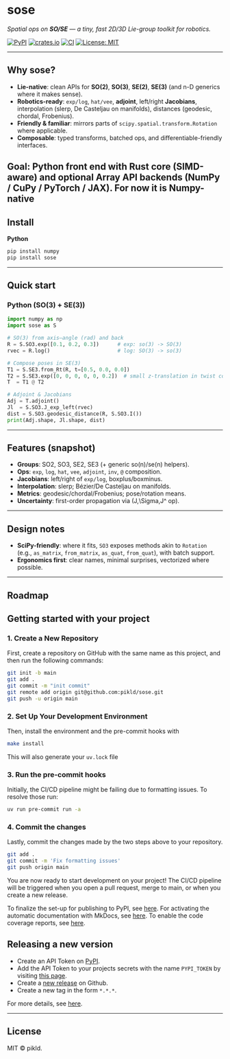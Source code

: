 # sose

*Spatial ops on **SO/SE** — a tiny, fast 2D/3D Lie-group toolkit for robotics.*

[![PyPI](https://img.shields.io/pypi/v/sose.svg)](https://pypi.org/project/sose/) [![crates.io](https://img.shields.io/crates/v/sose.svg)](https://crates.io/crates/sose) [![CI](https://img.shields.io/github/actions/workflow/status/pikld/sose/ci.yml)](https://github.com/pikld/sose/actions) [![License: MIT](https://img.shields.io/badge/License-MIT-blue.svg)](#license)

---

## Why **sose**?

- **Lie-native**: clean APIs for **SO(2)**, **SO(3)**, **SE(2)**, **SE(3)** (and n-D generics where it makes sense).
- **Robotics-ready**: `exp/log`, `hat/vee`, **adjoint**, left/right **Jacobians**, interpolation (slerp, De Casteljau on manifolds), distances (geodesic, chordal, Frobenius).
- **Friendly & familiar**: mirrors parts of `scipy.spatial.transform.Rotation` where applicable.
- **Composable**: typed transforms, batched ops, and differentiable-friendly interfaces.

Goal: Python front end with Rust core (SIMD-aware) and optional Array API backends (NumPy / CuPy / PyTorch / JAX). For now it is Numpy-native
---

## Install

**Python**
```bash
pip install numpy
pip install sose
```
---

## Quick start

### Python (SO(3) + SE(3))
```python
import numpy as np
import sose as S

# SO(3) from axis–angle (rad) and back
R = S.SO3.exp([0.1, 0.2, 0.3])      # exp: so(3) -> SO(3)
rvec = R.log()                      # log: SO(3) -> so(3)

# Compose poses in SE(3)
T1 = S.SE3.from_Rt(R, t=[0.5, 0.0, 0.0])
T2 = S.SE3.exp([0, 0, 0, 0, 0, 0.2])  # small z-translation in twist coords
T  = T1 @ T2

# Adjoint & Jacobians
Adj = T.adjoint()
Jl  = S.SO3.J_exp_left(rvec)
dist = S.SO3.geodesic_distance(R, S.SO3.I())
print(Adj.shape, Jl.shape, dist)
```

---

## Features (snapshot)

- **Groups**: SO2, SO3, SE2, SE3 (+ generic so(n)/se(n) helpers).
- **Ops**: `exp`, `log`, `hat`, `vee`, `adjoint`, `inv`, `@` composition.
- **Jacobians**: left/right of `exp/log`, boxplus/boxminus.
- **Interpolation**: slerp; Bézier/De Casteljau on manifolds.
- **Metrics**: geodesic/chordal/Frobenius; pose/rotation means.
- **Uncertainty**: first-order propagation via \(J\,\Sigma\,J^	op\).
---

## Design notes

- **SciPy-friendly**: where it fits, `SO3` exposes methods akin to `Rotation` (e.g., `as_matrix`, `from_matrix`, `as_quat`, `from_quat`), with batch support.
- **Ergonomics first**: clear names, minimal surprises, vectorized where possible.
---

## Roadmap

## Getting started with your project

### 1. Create a New Repository

First, create a repository on GitHub with the same name as this project, and then run the following commands:

```bash
git init -b main
git add .
git commit -m "init commit"
git remote add origin git@github.com:pikld/sose.git
git push -u origin main
```

### 2. Set Up Your Development Environment

Then, install the environment and the pre-commit hooks with

```bash
make install
```

This will also generate your `uv.lock` file

### 3. Run the pre-commit hooks

Initially, the CI/CD pipeline might be failing due to formatting issues. To resolve those run:

```bash
uv run pre-commit run -a
```

### 4. Commit the changes

Lastly, commit the changes made by the two steps above to your repository.

```bash
git add .
git commit -m 'Fix formatting issues'
git push origin main
```

You are now ready to start development on your project!
The CI/CD pipeline will be triggered when you open a pull request, merge to main, or when you create a new release.

To finalize the set-up for publishing to PyPI, see [here](https://fpgmaas.github.io/cookiecutter-uv/features/publishing/#set-up-for-pypi).
For activating the automatic documentation with MkDocs, see [here](https://fpgmaas.github.io/cookiecutter-uv/features/mkdocs/#enabling-the-documentation-on-github).
To enable the code coverage reports, see [here](https://fpgmaas.github.io/cookiecutter-uv/features/codecov/).

## Releasing a new version

- Create an API Token on [PyPI](https://pypi.org/).
- Add the API Token to your projects secrets with the name `PYPI_TOKEN` by visiting [this page](https://github.com/pikld/sose/settings/secrets/actions/new).
- Create a [new release](https://github.com/pikld/sose/releases/new) on Github.
- Create a new tag in the form `*.*.*`.

For more details, see [here](https://fpgmaas.github.io/cookiecutter-uv/features/cicd/#how-to-trigger-a-release).

---

## License

MIT © pikld.
